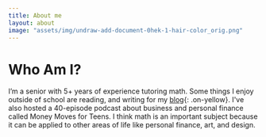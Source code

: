 ```yaml
---
title: About me
layout: about
image: "assets/img/undraw-add-document-0hek-1-hair-color_orig.png"
---
```


# Who Am I?

I’m a senior with 5+ years of experience tutoring math. Some things I enjoy outside of school are reading, and writing for my [blog](https://world.hey.com/talia){: .on-yellow}. I've also hosted a 40-episode podcast about business and personal finance called Money Moves for Teens. I think math is an important subject because it can be applied to other areas of life like personal finance, art, and design.

